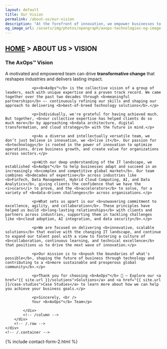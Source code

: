 ```yaml
---
layout: default
title: Our Vision
permalink: /about-us/our-vision
description: "At the forefront of innovation, we empower businesses to thrive in a digital world, fostering transformation, growth, and sustainability for a brighter future."
og_image_url: /assets/img/photos/opengraph/axops-technologies-og-image-v1.jpg
---
```

<section class="wrapper bg-light wrapper-border">
    <div class="container py-14 py-md-16">
        <div class="row mb-3">
            <div class="col-md-10 col-lg-12 col-xl-10 col-xxl-9 mx-auto text-center" data-cues="slideInDown" data-group="page-title" data-delay="100">
                <h2 class="fs-15 text-uppercase text-muted mb-3"><a href="{{ site.url }}">HOME</a> > ABOUT US > VISION</h2>
                <h3 class="display-4 mb-7 px-lg-19 px-xl-18">The AxOps™ Vision</h3>
                <!-- <hr /> -->
            </div>
            <!--/column -->
        </div>
        <!--/.row -->
        <div class="row card mt-8 mt-md-2" data-cues="slideInDown" data-group="page-title" data-delay="100">
            <div class="card-body col-md-10 offset-md-1 text-justify">
                <p>A motivated and empowered team can drive <b>transformative change</b> that reshapes industries and delivers lasting impact.</p>

                <p><b>AxOps™</b> is the collective vision of a group of leaders, each with unique expertise and a proven track record. We came together over the past two decades through <b>meaningful partnerships</b> —- continuously refining our skills and shaping our approach to delivering <b>best-of-breed technology solutions</b>.</p>

                <p>Individually, we're grateful for having achieved much. But together, <b>our collective expertise has helped clients do so much more</b> by approaching <b>data architecture, digital transformation, and cloud strategy</b> with the future in mind.</p>

                <p>As a diverse and intellectually versatile team, we don’t just believe in innovation, we <b>live it</b>. Our passion for <b>technology</b> is rooted in the power of innovation to optimize operations, drive business growth, and create value for organizations across sectors.</p>

                <p>With our deep understanding of the IT landscape, we established <b>AxOps™</b> to help businesses adapt and succeed in an increasingly <b>complex and competitive global market</b>. Our team combines <b>decades of expertise</b> across industries like <b>FinTech, Data Management, Hybrid Cloud Computing, AI, and Data Analytics</b>, giving clients the confidence that we have the <i>scars</i> to prove, and the <b>accelerators</b> to solve, for a variety of <b>data-driven challenges</b> across organisations.</p>

                <p>What sets us apart is our <b>unwavering commitment to excellence, agility, and collaboration</b>. These principles have helped us build <b>long-lasting relationships</b> with clients and partners across industries, supporting them in tackling challenges like <b>cloud adoption, AI integration, and data security</b>.</p>

                <p>We are focused on delivering <b>innovative, scalable solutions</b> that evolve with the changing IT landscape, and continue to expand our talent pool with a view to fostering a culture of <b>collaboration, continuous learning, and technical excellence</b> that positions us to drive the next wave of innovation.</p>

                <p>Our mission is to <b>push the boundaries of what's possible</b>, shaping the future of business through technology and contributing to a <b>more sustainable and prosperous global community</b>.</p>

                <p>Thank you for choosing <b>AxOps™</b> 🙏 — Explore our <a href="{{ site.url }}/solutions">Solutions</a> and <a href="{{ site.url }}/case-studies">Case Studies</a> to learn more about how we can help you achieve your business goals.</p>

                <p>Sincerely, <br />
                Your <b>AxOps™</b> Team</p>

            </div>
            <!-- /column -->
        </div>
        <!-- /.row -->    
    </div>
    <!-- /.container -->
</section>
<!-- /section -->
{% include contact-form-2.html %}